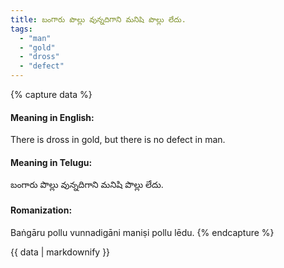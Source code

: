 ```yaml
---
title: బంగారు పొల్లు వున్నదిగాని మనిషి పొల్లు లేదు.
tags:
  - "man"
  - "gold"
  - "dross"
  - "defect"
---
```


{% capture data %}
#### Meaning in English:
There is dross in gold, but there is no defect in man.

#### Meaning in Telugu:
బంగారు పొల్లు వున్నదిగాని మనిషి పొల్లు లేదు.

#### Romanization:
Baṅgāru pollu vunnadigāni maniṣi pollu lēdu.
{% endcapture %}

{{ data | markdownify }}

